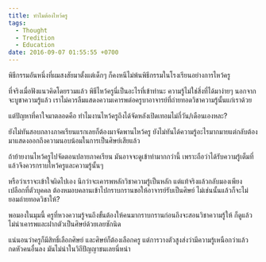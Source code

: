 ```yaml
---
title: ทำไมต้องไหว้ครู
tags:
  - Thought
  - Tredition
  - Education
date: 2016-09-07 01:55:55 +0700
---
```


พิธีกรรมอันหนึ่งที่ผมสงสัยมาตั้งแต่เด็กๆ ก็คงหนีไม่พ้นพิธีกรรมในโรงเรียนอย่างการไหว้ครู

ที่จริงเมื่อฟังแนวคิดโดยรวมแล้ว พิธีไหว้ครูนี่เป็นอะไรที่เข้าท่านะ ความรู้ไม่ใช่สิ่งที่ได้มาง่ายๆ นอกจากจะบูชาความรู้แล้ว เราไม่ควรลืมแสดงความเคารพต่อครูบาอาจารย์ที่ถ่ายทอดวิชาความรู้นั้นแก่เราด้วย

แต่ปัญหาที่คาใจมาตลอดคือ ทำไมงานไหว้ครูถึงได้จัดหลังเปิดเทอมไม่กี่วัน/เดือนเองหละ?

ยังไม่ทันสอบกลางภาคเรียนแรกเลยก็ต้องมาจัดพานไหว้ครู ยังไม่ทันได้ความรู้อะไรมากมายแต่กลับต้องมาแสดงออกถึงความนอบน้อมในการเป็นศิษย์เสียแล้ว

ถ้าย้ายงานไหว้ครูไปจัดตอนปลายภาคเรียน มันอาจจะดูเข้าท่ามากกว่านี้ เพราะถือว่าได้รับความรู้เต็มที่แล้วจึงควรกราบไหว้ครูและความรู้นั้นๆ

หรือว่าเราจะเข้าใจผิดไปเอง นึกว่าจะเคารพหลักวิชาความรู้เป็นหลัก แต่แท้จริงแล้วกลับมองเพียงเปลือกที่ตัวบุคคล ต้องหมอบคลานเข้าไปกราบกรานขอให้อาจารย์รับเป็นศิษย์ ไม่เช่นนั้นแล้วก็จะไม่ยอมถ่ายทอดวิชาให้?

พอมองในมุมนี้ ครูที่หวงความรู้จนถึงขั้นต้องให้คนมากราบกรานก่อนถึงจะสอนวิชาความรู้ให้ ก็ดูแล้วไม่น่าเคารพและฝากตัวเป็นศิษย์ด้วยเลยซักนิด

แน่นอนว่าครูก็มีสิทธิ์เลือกศิษย์ และศิษย์ก็ต้องเลือกครู แต่การวางตัวสูงส่งว่ามีความรู้เหนือกว่าแล้วกดหัวคนอื่นลง มันไม่น่าในวิถีปัญญาชนเลยนี่หน่า
